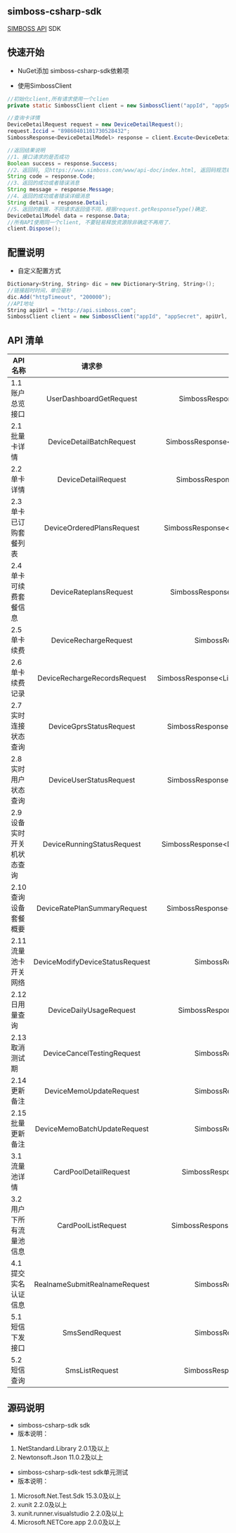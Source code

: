 simboss-csharp-sdk
---
[SIMBOSS API](https://www.simboss.com/www/api-doc/index.html) SDK

## 快速开始

- NuGet添加 simboss-csharp-sdk依赖项


- 使用SimbossClient

```java
//初始化client,所有请求使用一个clien
private static SimbossClient client = new SimbossClient("appId", "appSecret").Init();

//查询卡详情
DeviceDetailRequest request = new DeviceDetailRequest();
request.Iccid = "89860401101730528432";
SimbossResponse<DeviceDetailModel> response = client.Excute<DeviceDetailModel>(request);

//返回结果说明
//1、接口请求的是否成功
Boolean success = response.Success;
//2、返回码, 见https://www.simboss.com/www/api-doc/index.html, 返回码规范章节。
String code = response.Code;
//3、返回的成功或者错误消息
String message = response.Message;
//4、返回的成功或者错误详细消息
String detail = response.Detail;
//5、返回的数据，不同请求返回值不同，根据request.getResponseType()确定.
DeviceDetailModel data = response.Data;
//所有API使用同一个client, 不要轻易释放资源除非确定不再用了.
client.Dispose();

```

## 配置说明
- 自定义配置方式

```C#
Dictionary<String, String> dic = new Dictionary<String, String>();
//链接超时时间，单位毫秒
dic.Add("httpTimeout", "200000");
//API地址
String apiUrl = "http://api.simboss.com";
SimbossClient client = new SimbossClient("appId", "appSecret", apiUrl, dic).Init();

```

## API 清单

| API 名称               |           请求参                 |  返回值                                  |
| --------------------- | :-----------------------------: | :--------------------------------------: |
|1.1 账户总览接口         | UserDashboardGetRequest         | SimbossResponse\<DashboardDTO\>          |
|2.1 批量卡详情			 | DeviceDetailBatchRequest        | SimbossResponse\<List\<DeviceDetailDTO\>\>   |
|2.2 单卡详情				 | DeviceDetailRequest             | SimbossResponse\<DeviceDetailDTO\>         |
|2.3 单卡已订购套餐列表	 | DeviceOrderedPlansRequest       | SimbossResponse\<List\<OrderedPlansDTO\>\>   |
|2.4 单卡可续费套餐信息	 | DeviceRateplansRequest          | SimbossResponse\<List\<RatePlansDTO\>\>      |
|2.5 单卡续费				 | DeviceRechargeRequest           | SimbossResponse\<String\>                  |
|2.6 单卡续费记录			 | DeviceRechargeRecordsRequest    | SimbossResponse\<List\<RechargeRecordsDTO\>\> |
|2.7 实时连接状态查询		 | DeviceGprsStatusRequest         | SimbossResponse\<DeviceGprsStatusDTO\>     |
|2.8 实时用户状态查询		 | DeviceUserStatusRequest         | SimbossResponse\<DeviceUserStatusDTO\>     |
|2.9 设备实时开关机状态查询 | DeviceRunningStatusRequest      | SimbossResponse\<DeviceRunningStatusDTO\>  |
|2.10 查询设备套餐概要     | DeviceRatePlanSummaryRequest    | SimbossResponse\<RatePlanSummaryDTO\>      |
|2.11 流量池卡开关网络     | DeviceModifyDeviceStatusRequest | SimbossResponse\<String\>                  |
|2.12 日用量查询          | DeviceDailyUsageRequest         | SimbossResponse\<DailyUsageDTO\>           |
|2.13 取消测试期          | DeviceCancelTestingRequest      | SimbossResponse\<String\>                  |
|2.14 更新备注            | DeviceMemoUpdateRequest         | SimbossResponse\<String\>                  |
|2.15 批量更新备注         | DeviceMemoBatchUpdateRequest    | SimbossResponse\<String\>                  |
|3.1 流量池详情			 | CardPoolDetailRequest           | SimbossResponse\<CardPoolDTO\>             |
|3.2 用户下所有流量池信息   | CardPoolListRequest             | SimbossResponse\<List\<CardPoolDTO\>\>      |
|4.1 提交实名认证信息		 | RealnameSubmitRealnameRequest   | SimbossResponse\<String\>                  |
|5.1 短信下发接口			 | SmsSendRequest                  | SimbossResponse\<String\>                  |
|5.2 短信查询             | SmsListRequest                  | SimbossResponse\<SmsListDTO\>              |

## 源码说明 
- simboss-csharp-sdk sdk
- 版本说明： 
1. NetStandard.Library 2.0.1及以上
2. Newtonsoft.Json 11.0.2及以上

- simboss-csharp-sdk-test sdk单元测试
- 版本说明：
1. Microsoft.Net.Test.Sdk 15.3.0及以上
2. xunit 2.2.0及以上
3. xunit.runner.visualstudio 2.2.0及以上
4. Microsoft.NETCore.app 2.0.0及以上



